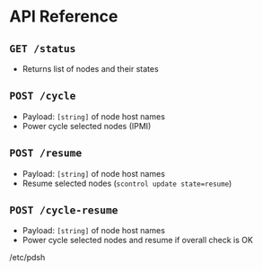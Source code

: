 # API Reference

## `GET /status`
- Returns list of nodes and their states

## `POST /cycle`
- Payload: `[string]` of node host names
- Power cycle selected nodes (IPMI)

## `POST /resume`
- Payload: `[string]` of node host names
- Resume selected nodes (`scontrol update state=resume`)

## `POST /cycle-resume`
- Payload: `[string]` of node host names
- Power cycle selected nodes and resume if overall check is OK

/etc/pdsh